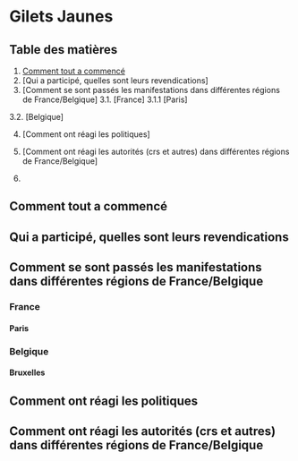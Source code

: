 # Gilets Jaunes

## Table des matières

1. [Comment tout a commencé](#Comment-tout-a-commencé)
2. [Qui a participé, quelles sont leurs revendications]
3. [Comment se sont passés les manifestations dans différentes régions de France/Belgique]
3.1. [France]
     3.1.1 [Paris]
 
 3.2. [Belgique]
 
4. [Comment ont réagi les politiques]

5. [Comment ont réagi les autorités (crs et autres) dans différentes régions de France/Belgique]

6. 

## Comment tout a commencé



## Qui a participé, quelles sont leurs revendications



## Comment se sont passés les manifestations dans différentes régions de France/Belgique
### France
#### Paris


### Belgique
#### Bruxelles


## Comment ont réagi les politiques



## Comment ont réagi les autorités (crs et autres) dans différentes régions de France/Belgique
